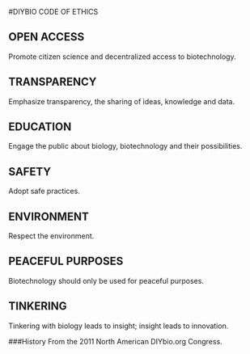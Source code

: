 #DIYBIO CODE OF ETHICS

## OPEN ACCESS
Promote citizen science and decentralized access to biotechnology.

## TRANSPARENCY
Emphasize transparency, the sharing of ideas, knowledge and data.

## EDUCATION
Engage the public about biology, biotechnology and their possibilities.

## SAFETY
Adopt safe practices.

## ENVIRONMENT
Respect the environment.

## PEACEFUL PURPOSES
Biotechnology should only be used for peaceful purposes.

## TINKERING
Tinkering with biology leads to insight; insight leads to innovation.


###History
From the 2011 North American DIYbio.org Congress.
